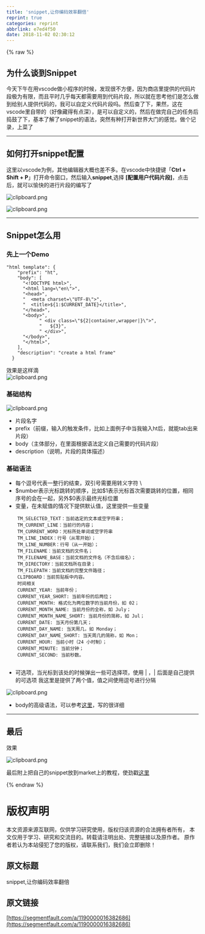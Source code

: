```yaml
---
title: 'snippet,让你编码效率翻倍'
reprint: true
categories: reprint
abbrlink: e7ed4f50
date: 2018-11-02 02:30:12
---
```


{% raw %}
<h2 id="articleHeader0">&#x4E3A;&#x4EC0;&#x4E48;&#x8C08;&#x5230;Snippet</h2><p>&#x4ECA;&#x5929;&#x4E0B;&#x5348;&#x5728;&#x7528;vscode&#x505A;&#x5C0F;&#x7A0B;&#x5E8F;&#x7684;&#x65F6;&#x5019;&#xFF0C;&#x53D1;&#x73B0;&#x5F88;&#x4E0D;&#x65B9;&#x4FBF;&#xFF0C;&#x56E0;&#x4E3A;&#x5546;&#x5E97;&#x91CC;&#x63D0;&#x4F9B;&#x7684;&#x4EE3;&#x7801;&#x7247;&#x6BB5;&#x6781;&#x4E3A;&#x6709;&#x9650;&#xFF0C;&#x800C;&#x4E14;&#x5E73;&#x65F6;&#x51E0;&#x4E4E;&#x6BCF;&#x5929;&#x90FD;&#x9700;&#x8981;&#x7528;&#x5230;&#x4EE3;&#x7801;&#x7247;&#x6BB5;&#xFF0C;&#x6240;&#x4EE5;&#x5C31;&#x5728;&#x601D;&#x8003;&#x4ED6;&#x4EEC;&#x662F;&#x600E;&#x4E48;&#x505A;&#x5230;&#x7ED9;&#x522B;&#x4EBA;&#x63D0;&#x4F9B;&#x4EE3;&#x7801;&#x7684;&#xFF0C;&#x6211;&#x53EF;&#x4EE5;&#x81EA;&#x5B9A;&#x4E49;&#x4EE3;&#x7801;&#x7247;&#x6BB5;&#x5417;&#x3002;&#x7136;&#x540E;&#x67E5;&#x4E86;&#x4E0B;&#xFF0C;&#x679C;&#x7136;&#xFF0C;&#x8FD9;&#x5728;vscode&#x91CC;&#x81EA;&#x5E26;&#x7684;&#xFF08;&#x597D;&#x50CF;&#x85CF;&#x5F97;&#x6709;&#x70B9;&#x6DF1;&#xFF09;&#xFF0C;&#x662F;&#x53EF;&#x4EE5;&#x81EA;&#x5B9A;&#x4E49;&#x7684;&#xFF0C;&#x7136;&#x540E;&#x5728;&#x505A;&#x5B8C;&#x81EA;&#x5DF1;&#x7684;&#x4EFB;&#x52A1;&#x540E;&#x6363;&#x9F13;&#x4E86;&#x4E0B;&#xFF0C;&#x57FA;&#x672C;&#x4E86;&#x89E3;&#x4E86;snippet&#x7684;&#x8BED;&#x6CD5;&#xFF0C;&#x7A81;&#x7136;&#x6709;&#x79CD;&#x6253;&#x5F00;&#x65B0;&#x4E16;&#x754C;&#x5927;&#x95E8;&#x7684;&#x611F;&#x89C9;&#x3002;&#x505A;&#x4E2A;&#x8BB0;&#x5F55;&#xFF0C;&#x4E0A;&#x83DC;&#x4E86;</p><hr><h2 id="articleHeader1">&#x5982;&#x4F55;&#x6253;&#x5F00;snippet&#x914D;&#x7F6E;</h2><p>&#x8FD9;&#x91CC;&#x4EE5;vscode&#x4E3A;&#x4F8B;&#xFF0C;&#x5176;&#x4ED6;&#x7F16;&#x8F91;&#x5668;&#x5927;&#x6982;&#x4E5F;&#x5DEE;&#x4E0D;&#x591A;&#x3002;&#x5728;vscode&#x4E2D;&#x5FEB;&#x6377;&#x952E;&#x300C;<strong>Ctrl + Shift + P</strong>&#x300D;&#x6253;&#x5F00;&#x547D;&#x4EE4;&#x7A97;&#x53E3;&#xFF0C;&#x7136;&#x540E;&#x8F93;&#x5165;<strong>snippet</strong>,&#x9009;&#x62E9; <strong>[&#x914D;&#x7F6E;&#x7528;&#x6237;&#x4EE3;&#x7801;&#x7247;&#x6BB5;]</strong>&#xFF0C;&#x70B9;&#x51FB;&#x540E;&#xFF0C;&#x5C31;&#x53EF;&#x4EE5;&#x6109;&#x5FEB;&#x7684;&#x8FDB;&#x884C;&#x7247;&#x6BB5;&#x7684;&#x7F16;&#x5199;&#x4E86;</p><p><span class="img-wrap"><img data-src="/img/bVbgT1P?w=731&amp;h=258" src="https://static.alili.tech/img/bVbgT1P?w=731&amp;h=258" alt="clipboard.png" title="clipboard.png" style="cursor:pointer;display:inline"></span></p><p><span class="img-wrap"><img data-src="/img/bVbgT1R?w=597&amp;h=472" src="https://static.alili.tech/img/bVbgT1R?w=597&amp;h=472" alt="clipboard.png" title="clipboard.png" style="cursor:pointer;display:inline"></span></p><hr><h2 id="articleHeader2">Snippet&#x600E;&#x4E48;&#x7528;</h2><h3 id="articleHeader3">&#x5148;&#x4E0A;&#x4E00;&#x4E2A;Demo</h3><div class="widget-codetool" style="display:none"><div class="widget-codetool--inner"><span class="selectCode code-tool" data-toggle="tooltip" data-placement="top" title="" data-original-title="&#x5168;&#x9009;"></span> <span type="button" class="copyCode code-tool" data-toggle="tooltip" data-placement="top" data-clipboard-text="&quot;html template&quot;: {
    &quot;prefix&quot;: &quot;ht&quot;,
    &quot;body&quot;: [
      &quot;&lt;!DOCTYPE html&gt;&quot;,
      &quot;&lt;html lang=\&quot;en\&quot;&gt;&quot;,
      &quot;&lt;head&gt;&quot;,
      &quot;  &lt;meta charset=\&quot;UTF-8\&quot;&gt;&quot;,
      &quot;  &lt;title&gt;${1:$CURRENT_DATE}&lt;/title&gt;&quot;,
      &quot;&lt;/head&gt;&quot;,
      &quot;&lt;body&gt;&quot;,
            &quot; &lt;div class=\&quot;${2|container,wrapper|}\&quot;&gt;&quot;,
            &quot;   ${3}&quot;,
            &quot; &lt;/div&gt;&quot;,
      &quot;&lt;/body&gt;&quot;,
      &quot;&lt;/html&gt;&quot;,
    ],
    &quot;description&quot;: &quot;create a html frame&quot;
  }" title="" data-original-title="&#x590D;&#x5236;"></span> <span type="button" class="saveToNote code-tool" data-toggle="tooltip" data-placement="top" title="" data-original-title="&#x653E;&#x8FDB;&#x7B14;&#x8BB0;"></span></div></div><pre class="hljs xml"><code>&quot;html template&quot;: {
    &quot;prefix&quot;: &quot;ht&quot;,
    &quot;body&quot;: [
      &quot;<span class="hljs-meta">&lt;!DOCTYPE html&gt;</span>&quot;,
      &quot;<span class="hljs-tag">&lt;<span class="hljs-name">html</span> <span class="hljs-attr">lang</span>=<span class="hljs-string">\</span>&quot;<span class="hljs-attr">en</span>\&quot;&gt;</span>&quot;,
      &quot;<span class="hljs-tag">&lt;<span class="hljs-name">head</span>&gt;</span>&quot;,
      &quot;  <span class="hljs-tag">&lt;<span class="hljs-name">meta</span> <span class="hljs-attr">charset</span>=<span class="hljs-string">\</span>&quot;<span class="hljs-attr">UTF-8</span>\&quot;&gt;</span>&quot;,
      &quot;  <span class="hljs-tag">&lt;<span class="hljs-name">title</span>&gt;</span>${1:$CURRENT_DATE}<span class="hljs-tag">&lt;/<span class="hljs-name">title</span>&gt;</span>&quot;,
      &quot;<span class="hljs-tag">&lt;/<span class="hljs-name">head</span>&gt;</span>&quot;,
      &quot;<span class="hljs-tag">&lt;<span class="hljs-name">body</span>&gt;</span>&quot;,
            &quot; <span class="hljs-tag">&lt;<span class="hljs-name">div</span> <span class="hljs-attr">class</span>=<span class="hljs-string">\</span>&quot;${<span class="hljs-attr">2</span>|<span class="hljs-attr">container</span>,<span class="hljs-attr">wrapper</span>|}\&quot;&gt;</span>&quot;,
            &quot;   ${3}&quot;,
            &quot; <span class="hljs-tag">&lt;/<span class="hljs-name">div</span>&gt;</span>&quot;,
      &quot;<span class="hljs-tag">&lt;/<span class="hljs-name">body</span>&gt;</span>&quot;,
      &quot;<span class="hljs-tag">&lt;/<span class="hljs-name">html</span>&gt;</span>&quot;,
    ],
    &quot;description&quot;: &quot;create a html frame&quot;
  }</code></pre><p>&#x6548;&#x679C;&#x662F;&#x8FD9;&#x6837;&#x6EF4;<br><span class="img-wrap"><img data-src="/img/bVbgTRV?w=288&amp;h=232" src="https://static.alili.tech/img/bVbgTRV?w=288&amp;h=232" alt="clipboard.png" title="clipboard.png" style="cursor:pointer;display:inline"></span></p><h3 id="articleHeader4">&#x57FA;&#x7840;&#x7ED3;&#x6784;</h3><p><span class="img-wrap"><img data-src="/img/bVbgTn7?w=598&amp;h=139" src="https://static.alili.tech/img/bVbgTn7?w=598&amp;h=139" alt="clipboard.png" title="clipboard.png" style="cursor:pointer;display:inline"></span></p><ul><li>&#x7247;&#x6BB5;&#x540D;&#x5B57;</li><li>prefix&#xFF08;&#x524D;&#x7F00;&#xFF0C;&#x8F93;&#x5165;&#x7684;&#x89E6;&#x53D1;&#x6761;&#x4EF6;&#xFF0C;&#x6BD4;&#x5982;&#x4E0A;&#x9762;&#x4F8B;&#x5B50;&#x4E2D;&#x5F53;&#x6211;&#x8F93;&#x5165;ht&#x540E;&#xFF0C;&#x5C31;&#x80FD;tab&#x51FA;&#x6765;&#x7247;&#x6BB5;&#xFF09;</li><li>body&#xFF08;&#x4E3B;&#x4F53;&#x90E8;&#x5206;&#xFF0C;&#x5728;&#x91CC;&#x9762;&#x6839;&#x636E;&#x8BED;&#x6CD5;&#x5B9A;&#x4E49;&#x81EA;&#x5DF1;&#x9700;&#x8981;&#x7684;&#x4EE3;&#x7801;&#x7247;&#x6BB5;&#xFF09;</li><li>description&#xFF08;&#x8BF4;&#x660E;&#xFF0C;&#x7247;&#x6BB5;&#x7684;&#x5177;&#x4F53;&#x63CF;&#x8FF0;&#xFF09;</li></ul><h3 id="articleHeader5">&#x57FA;&#x7840;&#x8BED;&#x6CD5;</h3><ul><li>&#x6BCF;&#x4E2A;&#x9017;&#x53F7;&#x4EE3;&#x8868;&#x4E00;&#x6574;&#x884C;&#x7684;&#x7ED3;&#x675F;&#xFF0C;&#x53CC;&#x5F15;&#x53F7;&#x9700;&#x8981;&#x7528;&#x8F6C;&#x4E49;&#x5B57;&#x7B26; \</li><li>$number&#x8868;&#x793A;&#x5149;&#x6807;&#x8DF3;&#x8F6C;&#x7684;&#x987A;&#x5E8F;&#xFF0C;&#x6BD4;&#x5982;$1&#x8868;&#x793A;&#x5149;&#x6807;&#x9996;&#x6B21;&#x9700;&#x8981;&#x8DF3;&#x8F6C;&#x7684;&#x4F4D;&#x7F6E;&#xFF0C;&#x76F8;&#x540C;&#x5E8F;&#x53F7;&#x7684;&#x4F1A;&#x5728;&#x4E00;&#x8D77;&#xFF0C;&#x53E6;&#x5916;$0&#x8868;&#x793A;&#x6700;&#x7EC8;&#x5149;&#x6807;&#x4F4D;&#x7F6E;</li><li>&#x53D8;&#x91CF;&#xFF0C;&#x5728;&#x672A;&#x8D4B;&#x503C;&#x7684;&#x60C5;&#x51B5;&#x4E0B;&#x63D0;&#x4F9B;&#x9ED8;&#x8BA4;&#x503C;&#xFF0C;&#x8FD9;&#x91CC;&#x63D0;&#x4F9B;&#x4E00;&#x4E9B;&#x53D8;&#x91CF;</li></ul><div class="widget-codetool" style="display:none"><div class="widget-codetool--inner"><span class="selectCode code-tool" data-toggle="tooltip" data-placement="top" title="" data-original-title="&#x5168;&#x9009;"></span> <span type="button" class="copyCode code-tool" data-toggle="tooltip" data-placement="top" data-clipboard-text="    TM_SELECTED_TEXT&#xFF1A;&#x5F53;&#x524D;&#x9009;&#x5B9A;&#x7684;&#x6587;&#x672C;&#x6216;&#x7A7A;&#x5B57;&#x7B26;&#x4E32;&#xFF1B; 
    TM_CURRENT_LINE&#xFF1A;&#x5F53;&#x524D;&#x884C;&#x7684;&#x5185;&#x5BB9;&#xFF1B;
    TM_CURRENT_WORD&#xFF1A;&#x5149;&#x6807;&#x6240;&#x5904;&#x5355;&#x8BCD;&#x6216;&#x7A7A;&#x5B57;&#x7B26;&#x4E32; 
    TM_LINE_INDEX&#xFF1A;&#x884C;&#x53F7;&#xFF08;&#x4ECE;&#x96F6;&#x5F00;&#x59CB;&#xFF09;&#xFF1B;
    TM_LINE_NUMBER&#xFF1A;&#x884C;&#x53F7;&#xFF08;&#x4ECE;&#x4E00;&#x5F00;&#x59CB;&#xFF09;&#xFF1B;
    TM_FILENAME&#xFF1A;&#x5F53;&#x524D;&#x6587;&#x6863;&#x7684;&#x6587;&#x4EF6;&#x540D;&#xFF1B;
    TM_FILENAME_BASE&#xFF1A;&#x5F53;&#x524D;&#x6587;&#x6863;&#x7684;&#x6587;&#x4EF6;&#x540D;&#xFF08;&#x4E0D;&#x542B;&#x540E;&#x7F00;&#x540D;&#xFF09;&#xFF1B;
    TM_DIRECTORY&#xFF1A;&#x5F53;&#x524D;&#x6587;&#x6863;&#x6240;&#x5728;&#x76EE;&#x5F55;&#xFF1B;
    TM_FILEPATH&#xFF1A;&#x5F53;&#x524D;&#x6587;&#x6863;&#x7684;&#x5B8C;&#x6574;&#x6587;&#x4EF6;&#x8DEF;&#x5F84;&#xFF1B;
    CLIPBOARD&#xFF1A;&#x5F53;&#x524D;&#x526A;&#x8D34;&#x677F;&#x4E2D;&#x5185;&#x5BB9;&#x3002;
    &#x65F6;&#x95F4;&#x76F8;&#x5173;
    CURRENT_YEAR: &#x5F53;&#x524D;&#x5E74;&#x4EFD;&#xFF1B;
    CURRENT_YEAR_SHORT: &#x5F53;&#x524D;&#x5E74;&#x4EFD;&#x7684;&#x540E;&#x4E24;&#x4F4D;&#xFF1B;
    CURRENT_MONTH: &#x683C;&#x5F0F;&#x5316;&#x4E3A;&#x4E24;&#x4F4D;&#x6570;&#x5B57;&#x7684;&#x5F53;&#x524D;&#x6708;&#x4EFD;&#xFF0C;&#x5982; 02&#xFF1B;
    CURRENT_MONTH_NAME: &#x5F53;&#x524D;&#x6708;&#x4EFD;&#x7684;&#x5168;&#x79F0;&#xFF0C;&#x5982; July&#xFF1B;
    CURRENT_MONTH_NAME_SHORT: &#x5F53;&#x524D;&#x6708;&#x4EFD;&#x7684;&#x7B80;&#x79F0;&#xFF0C;&#x5982; Jul&#xFF1B;
    CURRENT_DATE: &#x5F53;&#x5929;&#x6708;&#x4EFD;&#x7B2C;&#x51E0;&#x5929;&#xFF1B;
    CURRENT_DAY_NAME: &#x5F53;&#x5929;&#x5468;&#x51E0;&#xFF0C;&#x5982; Monday&#xFF1B;
    CURRENT_DAY_NAME_SHORT: &#x5F53;&#x5929;&#x5468;&#x51E0;&#x7684;&#x7B80;&#x79F0;&#xFF0C;&#x5982; Mon&#xFF1B;
    CURRENT_HOUR: &#x5F53;&#x524D;&#x5C0F;&#x65F6;&#xFF08;24 &#x5C0F;&#x65F6;&#x5236;&#xFF09;&#xFF1B;
    CURRENT_MINUTE: &#x5F53;&#x524D;&#x5206;&#x949F;&#xFF1B;
    CURRENT_SECOND: &#x5F53;&#x524D;&#x79D2;&#x6570;&#x3002;
    " title="" data-original-title="&#x590D;&#x5236;"></span> <span type="button" class="saveToNote code-tool" data-toggle="tooltip" data-placement="top" title="" data-original-title="&#x653E;&#x8FDB;&#x7B14;&#x8BB0;"></span></div></div><pre class="hljs dts"><code>    TM_SELECTED_TEXT&#xFF1A;&#x5F53;&#x524D;&#x9009;&#x5B9A;&#x7684;&#x6587;&#x672C;&#x6216;&#x7A7A;&#x5B57;&#x7B26;&#x4E32;&#xFF1B; 
    TM_CURRENT_LINE&#xFF1A;&#x5F53;&#x524D;&#x884C;&#x7684;&#x5185;&#x5BB9;&#xFF1B;
    TM_CURRENT_WORD&#xFF1A;&#x5149;&#x6807;&#x6240;&#x5904;&#x5355;&#x8BCD;&#x6216;&#x7A7A;&#x5B57;&#x7B26;&#x4E32; 
    TM_LINE_INDEX&#xFF1A;&#x884C;&#x53F7;&#xFF08;&#x4ECE;&#x96F6;&#x5F00;&#x59CB;&#xFF09;&#xFF1B;
    TM_LINE_NUMBER&#xFF1A;&#x884C;&#x53F7;&#xFF08;&#x4ECE;&#x4E00;&#x5F00;&#x59CB;&#xFF09;&#xFF1B;
    TM_FILENAME&#xFF1A;&#x5F53;&#x524D;&#x6587;&#x6863;&#x7684;&#x6587;&#x4EF6;&#x540D;&#xFF1B;
    TM_FILENAME_BASE&#xFF1A;&#x5F53;&#x524D;&#x6587;&#x6863;&#x7684;&#x6587;&#x4EF6;&#x540D;&#xFF08;&#x4E0D;&#x542B;&#x540E;&#x7F00;&#x540D;&#xFF09;&#xFF1B;
    TM_DIRECTORY&#xFF1A;&#x5F53;&#x524D;&#x6587;&#x6863;&#x6240;&#x5728;&#x76EE;&#x5F55;&#xFF1B;
    TM_FILEPATH&#xFF1A;&#x5F53;&#x524D;&#x6587;&#x6863;&#x7684;&#x5B8C;&#x6574;&#x6587;&#x4EF6;&#x8DEF;&#x5F84;&#xFF1B;
    CLIPBOARD&#xFF1A;&#x5F53;&#x524D;&#x526A;&#x8D34;&#x677F;&#x4E2D;&#x5185;&#x5BB9;&#x3002;
    &#x65F6;&#x95F4;&#x76F8;&#x5173;
<span class="hljs-symbol">    CURRENT_YEAR:</span> &#x5F53;&#x524D;&#x5E74;&#x4EFD;&#xFF1B;
<span class="hljs-symbol">    CURRENT_YEAR_SHORT:</span> &#x5F53;&#x524D;&#x5E74;&#x4EFD;&#x7684;&#x540E;&#x4E24;&#x4F4D;&#xFF1B;
<span class="hljs-symbol">    CURRENT_MONTH:</span> &#x683C;&#x5F0F;&#x5316;&#x4E3A;&#x4E24;&#x4F4D;&#x6570;&#x5B57;&#x7684;&#x5F53;&#x524D;&#x6708;&#x4EFD;&#xFF0C;&#x5982; <span class="hljs-number">02</span>&#xFF1B;
<span class="hljs-symbol">    CURRENT_MONTH_NAME:</span> &#x5F53;&#x524D;&#x6708;&#x4EFD;&#x7684;&#x5168;&#x79F0;&#xFF0C;&#x5982; July&#xFF1B;
<span class="hljs-symbol">    CURRENT_MONTH_NAME_SHORT:</span> &#x5F53;&#x524D;&#x6708;&#x4EFD;&#x7684;&#x7B80;&#x79F0;&#xFF0C;&#x5982; Jul&#xFF1B;
<span class="hljs-symbol">    CURRENT_DATE:</span> &#x5F53;&#x5929;&#x6708;&#x4EFD;&#x7B2C;&#x51E0;&#x5929;&#xFF1B;
<span class="hljs-symbol">    CURRENT_DAY_NAME:</span> &#x5F53;&#x5929;&#x5468;&#x51E0;&#xFF0C;&#x5982; Monday&#xFF1B;
<span class="hljs-symbol">    CURRENT_DAY_NAME_SHORT:</span> &#x5F53;&#x5929;&#x5468;&#x51E0;&#x7684;&#x7B80;&#x79F0;&#xFF0C;&#x5982; Mon&#xFF1B;
<span class="hljs-symbol">    CURRENT_HOUR:</span> &#x5F53;&#x524D;&#x5C0F;&#x65F6;&#xFF08;<span class="hljs-number">24</span> &#x5C0F;&#x65F6;&#x5236;&#xFF09;&#xFF1B;
<span class="hljs-symbol">    CURRENT_MINUTE:</span> &#x5F53;&#x524D;&#x5206;&#x949F;&#xFF1B;
<span class="hljs-symbol">    CURRENT_SECOND:</span> &#x5F53;&#x524D;&#x79D2;&#x6570;&#x3002;
    </code></pre><ul><li>&#x53EF;&#x9009;&#x9879;&#xFF0C;&#x5F53;&#x5149;&#x6807;&#x5230;&#x8BE5;&#x5904;&#x7684;&#x65F6;&#x5019;&#x5F39;&#x51FA;&#x4E00;&#x4E9B;&#x53EF;&#x9009;&#x62E9;&#x9879;&#xFF0C;&#x4F7F;&#x7528; | &#xFF0C;| &#x540E;&#x9762;&#x662F;&#x81EA;&#x5DF1;&#x63D0;&#x4F9B;&#x7684;&#x53EF;&#x9009;&#x9879; &#x6211;&#x8FD9;&#x91CC;&#x662F;&#x63D0;&#x4F9B;&#x4E86;&#x4E24;&#x4E2A;&#x503C;&#xFF0C;&#x503C;&#x4E4B;&#x95F4;&#x4F7F;&#x7528;&#x9017;&#x53F7;&#x8FDB;&#x884C;&#x5206;&#x9694;</li></ul><p><span class="img-wrap"><img data-src="/img/bVbgTXq?w=634&amp;h=97" src="https://static.alili.tech/img/bVbgTXq?w=634&amp;h=97" alt="clipboard.png" title="clipboard.png" style="cursor:pointer;display:inline"></span></p><ul><li>body&#x7684;&#x9AD8;&#x7EA7;&#x8BED;&#x6CD5;&#xFF0C;&#x53EF;&#x4EE5;&#x53C2;&#x8003;<a href="https://blog.csdn.net/maokelong95/article/details/54379046#34-body-%E9%AB%98%E7%BA%A7%E8%AF%AD%E6%B3%95" rel="nofollow noreferrer" target="_blank">&#x8FD9;&#x91CC;</a>&#xFF0C;&#x5199;&#x7684;&#x5F88;&#x8BE6;&#x7EC6;</li></ul><hr><h2 id="articleHeader6">&#x6700;&#x540E;</h2><p>&#x6548;&#x679C;</p><p><span class="img-wrap"><img data-src="/img/bVbgT6x?w=594&amp;h=440" src="https://static.alili.tech/img/bVbgT6x?w=594&amp;h=440" alt="clipboard.png" title="clipboard.png" style="cursor:pointer;display:inline"></span></p><p>&#x6700;&#x540E;&#x9644;&#x4E0A;&#x628A;&#x81EA;&#x5DF1;&#x7684;snippet&#x653E;&#x5230;market&#x4E0A;&#x7684;&#x6559;&#x7A0B;&#xFF0C;&#x4F7F;&#x52B2;&#x6233;<a href="https://blog.csdn.net/crper/article/details/78637080" rel="nofollow noreferrer" target="_blank">&#x8FD9;&#x91CC;</a></p>
{% endraw %}

# 版权声明
本文资源来源互联网，仅供学习研究使用，版权归该资源的合法拥有者所有，
本文仅用于学习、研究和交流目的。转载请注明出处、完整链接以及原作者。
原作者若认为本站侵犯了您的版权，请联系我们，我们会立即删除！

## 原文标题
snippet,让你编码效率翻倍

## 原文链接
[https://segmentfault.com/a/1190000016382686](https://segmentfault.com/a/1190000016382686)

